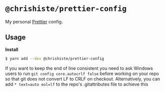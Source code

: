 # `@chrishiste/prettier-config`

My personal [Prettier](https://prettier.io) config.

## Usage

**Install**

```bash
$ yarn add --dev @chrishiste/prettier-config
```

If you want to keep the end of line consistent you need to ask Windows users to run `git config core.autocrlf false` before working on your repo so that git does not convert LF to CRLF on checkout. Alternatively, you can add `* text=auto eol=lf` to the repo's .gitattributes file to achieve this
